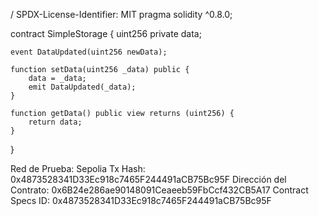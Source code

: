 / SPDX-License-Identifier: MIT
pragma solidity ^0.8.0;

contract SimpleStorage {
    uint256 private data;

    event DataUpdated(uint256 newData);

    function setData(uint256 _data) public {
        data = _data;
        emit DataUpdated(_data);
    }

    function getData() public view returns (uint256) {
        return data;
    }
}

Red de Prueba: Sepolia
Tx Hash: 0x4873528341D33Ec918c7465F244491aCB75Bc95F
Dirección del Contrato: 0x6B24e286ae90148091Ceaeeb59FbCcf432CB5A17
Contract Specs ID: 0x4873528341D33Ec918c7465F244491aCB75Bc95F
